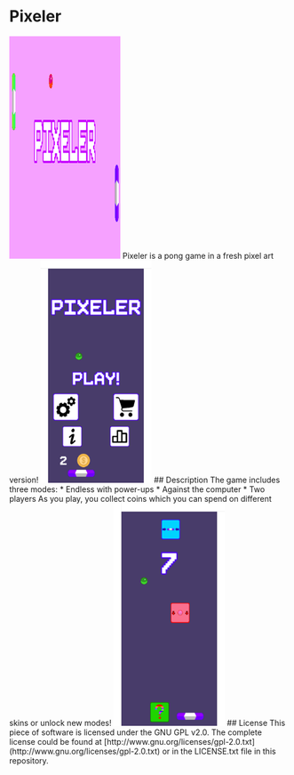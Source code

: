 # Pixeler
<img src="https://github.com/fryd13/Pixeler/blob/master/PixelerPhotos/PixelerBackground.png" width="200" height="400">
Pixeler is a pong game in a fresh pixel art version!
<img src="https://github.com/fryd13/Pixeler/blob/master/PixelerPhotos/screenshotphonemain.png" height="400" width="200">
## Description
The game includes three modes:
* Endless with power-ups
* Against the computer
* Two players
As you play, you collect coins which you can spend on different skins or unlock new modes!
<img src="https://github.com/fryd13/Pixeler/blob/master/PixelerPhotos/screenshotphone.png" height="400" width="200">
## License
This piece of software is licensed under the GNU GPL v2.0. The complete license could be found at [http://www.gnu.org/licenses/gpl-2.0.txt]
(http://www.gnu.org/licenses/gpl-2.0.txt) or in the LICENSE.txt file in this repository.
